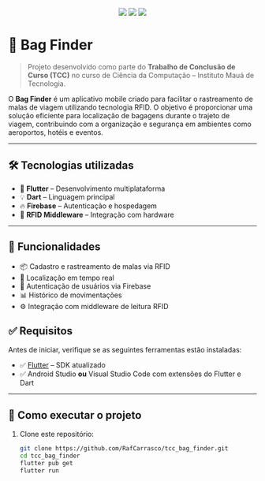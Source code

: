 <p align="center">
  <img src="https://img.shields.io/badge/Flutter-3.19-blue?logo=flutter" />
  <img src="https://img.shields.io/badge/Dart-3.3-blue?logo=dart" />
  <img src="https://img.shields.io/badge/Firebase-active-yellow?logo=firebase" />  
</p>


# 🧳 Bag Finder

> Projeto desenvolvido como parte do **Trabalho de Conclusão de Curso (TCC)** no curso de Ciência da Computação – Instituto Mauá de Tecnologia.

O **Bag Finder** é um aplicativo mobile criado para facilitar o rastreamento de malas de viagem utilizando tecnologia RFID. O objetivo é proporcionar uma solução eficiente para localização de bagagens durante o trajeto de viagem, contribuindo com a organização e segurança em ambientes como aeroportos, hotéis e eventos.

---

## 🛠️ Tecnologias utilizadas

- 💙 **Flutter** – Desenvolvimento multiplataforma
- 💡 **Dart** – Linguagem principal
- 🔥 **Firebase** – Autenticação e hospedagem
- 📡 **RFID Middleware** – Integração com hardware

---

## 🧪 Funcionalidades

- 📦 Cadastro e rastreamento de malas via RFID
- 📍 Localização em tempo real
- 🔐 Autenticação de usuários via Firebase
- 📊 Histórico de movimentações
- ⚙️ Integração com middleware de leitura RFID

## ✅ Requisitos

Antes de iniciar, verifique se as seguintes ferramentas estão instaladas:

- ✅ [Flutter](https://flutter.dev/docs/get-started/install) – SDK atualizado
- ✅ Android Studio **ou** Visual Studio Code com extensões do Flutter e Dart

---

## 🚀 Como executar o projeto

1. Clone este repositório:
   ```bash
   git clone https://github.com/RafCarrasco/tcc_bag_finder.git
   cd tcc_bag_finder
   flutter pub get
   flutter run
